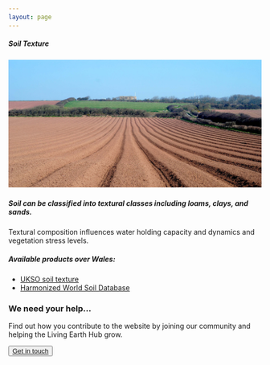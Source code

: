 ```yaml
---
layout: page
---
```


<!-- Content-section-start -->
<div class="container">
    <div class="row">
        <div class="col-12 mt-60">
            <h5 class="common-title">Soil Texture</h5>
        </div>
        <div class="col-xs-12 col-sm-12 col-ms-9 col-lg-9 col-xl-9 col-xxl-9">
            <div class="common-image pb-5">
                <img src="/assets/img/Wales/Big/soil-texture.jpg" class="img-fluid" alt="Soil Texture">
            </div>
            <div>
                <h5 class="font-weight-bold">Soil can be classified into textural classes including loams, clays, and sands.</h5>
                <div class="pt-4">
                    <p>Textural composition influences water holding capacity and dynamics and vegetation stress levels.</p>
                </div>
                <div class="py-5">
                    <h5 class="font-weight-bold mb-4">Available products over Wales:</h5>
                    <ul class="list-title">
                        <li class="list-item"><a href="http://mapapps2.bgs.ac.uk/ukso/home.html?" target="_blank">UKSO soil texture</a></li>
                        <li class="list-item"><a href="http://www.fao.org/soils-portal/soil-survey/soil-maps-and-databases/harmonized-world-soil-database-v12/en/" target="_blank">Harmonized World Soil Database</a></li>
                    </ul>
                </div>
            </div>
        </div>
    </div>
</div>
<!-- Content-section-end -->

<!-- get-in-section-Start -->
<div class="container mb-100">
    <div class="get-in-section-main">
        <div class="get-in-section-dsc">
            <h3>We need your help&hellip;</h3>
            <p>Find out how you contribute to the website by joining our community and helping the Living Earth Hub grow.</p>
        </div>
        <button type="button"><a href="/contact/">Get in touch</a></button>
    </div>
</div>
<!-- get-in-section-End -->